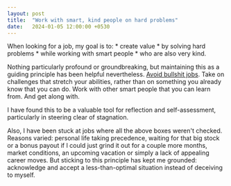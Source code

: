 ```yaml
---
layout: post
title:  "Work with smart, kind people on hard problems"
date:   2024-01-05 12:00:00 +0530
---
```



When looking for a job, my goal is to:
    * create value
        * by solving hard problems
        * while working with smart people
        * who are also very kind.

Nothing particularly profound or groundbreaking, but maintaining this as a guiding principle has been helpful nevertheless. [Avoid bullshit jobs](https://en.wikipedia.org/wiki/Bullshit_Jobs). Take on challenges that stretch your abilities, rather than on something you already know that you can do. Work with other smart people that you can learn from. And get along with. 

I have found this to be a valuable tool for reflection and self-assessment, particularly in steering clear of stagnation.

Also, I have been stuck at jobs where  all the above boxes weren't checked. Reasons varied: personal life taking precedence, waiting for that big stock or a bonus payout if I could just grind it out for a couple more months, market conditions, an upcoming vacation or simply a lack of appealing career moves.  But sticking to this principle has kept me grounded: acknowledge and accept a less-than-optimal situation instead of deceiving to myself. 